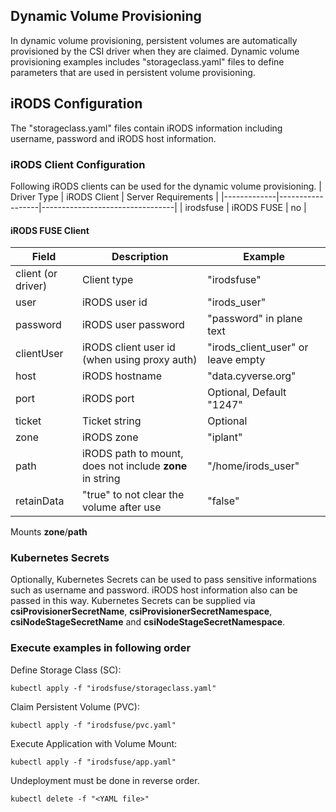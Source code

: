 ## Dynamic Volume Provisioning

In dynamic volume provisioning, persistent volumes are automatically provisioned by the CSI driver when they are claimed. Dynamic volume provisioning examples includes "storageclass.yaml" files to define parameters that are used in persistent volume provisioning.

## iRODS Configuration

The "storageclass.yaml" files contain iRODS information including username, password and iRODS host information.

### iRODS Client Configuration

Following iRODS clients can be used for the dynamic volume provisioning.
| Driver Type | iRODS Client     | Server Requirements             |
|-------------|------------------|---------------------------------|
| irodsfuse   | iRODS FUSE       | no                              |

#### iRODS FUSE Client
| Field | Description | Example |
| --- | --- | --- |
| client (or driver) | Client type | "irodsfuse" |
| user | iRODS user id | "irods_user" |
| password | iRODS user password | "password" in plane text |
| clientUser | iRODS client user id (when using proxy auth) | "irods_client_user" or leave empty |
| host | iRODS hostname | "data.cyverse.org" |
| port | iRODS port | Optional, Default "1247" |
| ticket | Ticket string | Optional |
| zone | iRODS zone | "iplant" |
| path | iRODS path to mount, does not include **zone** in string | "/home/irods_user" |
| retainData | "true" to not clear the volume after use | "false" |

Mounts **zone**/**path**

### Kubernetes Secrets

Optionally, Kubernetes Secrets can be used to pass sensitive informations such as username and password. iRODS host information also can be passed in this way.
Kubernetes Secrets can be supplied via **csiProvisionerSecretName**, **csiProvisionerSecretNamespace**, **csiNodeStageSecretName** and **csiNodeStageSecretNamespace**.

### Execute examples in following order

Define Storage Class (SC):
```shell script
kubectl apply -f "irodsfuse/storageclass.yaml"
```

Claim Persistent Volume (PVC):
```shell script
kubectl apply -f "irodsfuse/pvc.yaml"
```

Execute Application with Volume Mount:
```shell script
kubectl apply -f "irodsfuse/app.yaml"
```

Undeployment must be done in reverse order.
```shell script
kubectl delete -f "<YAML file>"
```